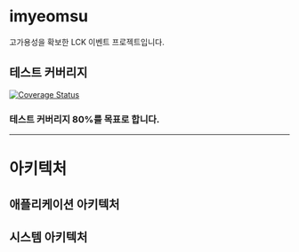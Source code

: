 # imyeomsu
고가용성을 확보한 LCK 이벤트 프로젝트입니다.
## 테스트 커버리지
[![Coverage Status](https://coveralls.io/repos/github/I-m-YeomSu/imyeomsu-lck/badge.svg?branch=main)](https://coveralls.io/github/I-m-YeomSu/imyeomsu-lck?branch=main)
### 테스트 커버리지 80%를 목표로 합니다.

---
# 아키텍처

## 애플리케이션 아키텍처

## 시스템 아키텍처


